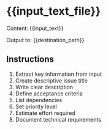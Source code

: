 # {{input_text_file}}

Content:
{{input_text}}

Output to: {{destination_path}}

## Instructions
1. Extract key information from input
2. Create descriptive issue title
3. Write clear description
4. Define acceptance criteria
5. List dependencies
6. Set priority level
7. Estimate effort required
8. Document technical requirements 